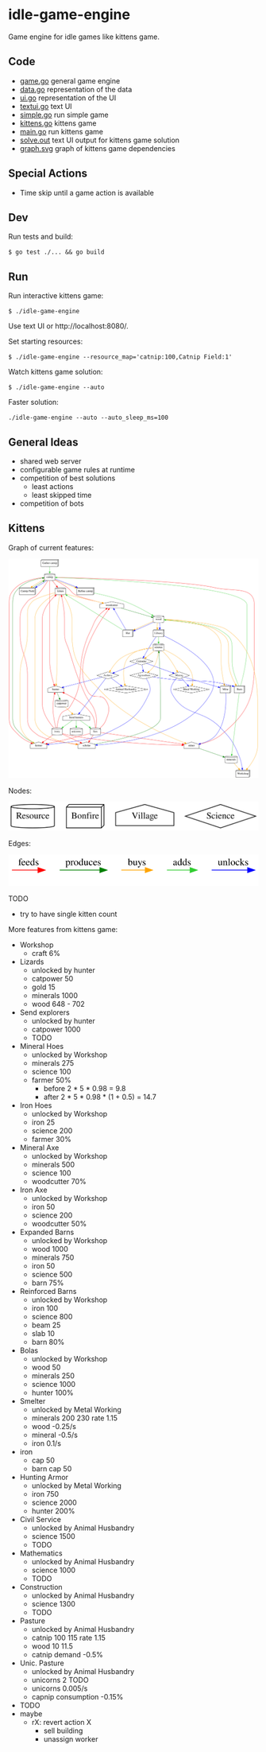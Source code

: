 # idle-game-engine

Game engine for idle games like kittens game.

## Code

- [game.go](game/game.go) general game engine
- [data.go](data/data.go) representation of the data
- [ui.go](ui/ui.go) representation of the UI
- [textui.go](textui/textui.go) text UI
- [simple.go](examples/simple/simple.go) run simple game
- [kittens.go](kittens/kittens.go) kittens game
- [main.go](main.go) run kittens game
- [solve.out](kittens/testdata/solve.out) text UI output for kittens game solution
- [graph.svg](kittens/testdata/graph.svg) graph of kittens game dependencies

## Special Actions

- Time skip until a game action is available

## Dev

Run tests and build:

```
$ go test ./... && go build
```

## Run

Run interactive kittens game:

```
$ ./idle-game-engine
```

Use text UI or http://localhost:8080/.

Set starting resources:

```
$ ./idle-game-engine --resource_map='catnip:100,Catnip Field:1'
```

Watch kittens game solution:

```
$ ./idle-game-engine --auto
```

Faster solution:

```
./idle-game-engine --auto --auto_sleep_ms=100
```

## General Ideas

- shared web server
- configurable game rules at runtime
- competition of best solutions
  - least actions 
  - least skipped time
- competition of bots

## Kittens

Graph of current features:

![graph](kittens/testdata/graph.svg)

Nodes:

![graph nodes](kittens/testdata/graph_nodes.svg)

Edges:

![graph edges](kittens/testdata/graph_edges.svg)

TODO

- try to have single kitten count

More features from kittens game:

- Workshop
  - craft 6%
- Lizards
  - unlocked by hunter
  - catpower 50
  - gold 15
  - minerals 1000
  - wood 648 - 702
- Send explorers
  - unlocked by hunter
  - catpower 1000
  - TODO
- Mineral Hoes
  - unlocked by Workshop
  - minerals 275
  - science 100
  - farmer 50%
    - before 2 * 5 * 0.98 = 9.8
    - after 2 * 5 * 0.98 * (1 + 0.5) = 14.7
- Iron Hoes
  - unlocked by Workshop
  - iron 25
  - science 200
  - farmer 30%
- Mineral Axe
  - unlocked by Workshop
  - minerals 500
  - science 100
  - woodcutter 70%
- Iron Axe
  - unlocked by Workshop
  - iron 50
  - science 200
  - woodcutter 50%
- Expanded Barns
  - unlocked by Workshop
  - wood 1000
  - minerals 750
  - iron 50
  - science 500
  - barn 75%
- Reinforced Barns
  - unlocked by Workshop
  - iron 100
  - science 800
  - beam 25
  - slab 10
  - barn 80%
- Bolas
  - unlocked by Workshop
  - wood 50
  - minerals 250
  - science 1000
  - hunter 100%
- Smelter
  - unlocked by Metal Working
  - minerals 200 230 rate 1.15
  - wood -0.25/s
  - mineral -0.5/s
  - iron 0.1/s
- iron
  - cap 50
  - barn cap 50
- Hunting Armor
  - unlocked by Metal Working
  - iron 750
  - science 2000
  - hunter 200%
- Civil Service
  - unlocked by Animal Husbandry
  - science 1500
  - TODO
- Mathematics
  - unlocked by Animal Husbandry
  - science 1000
  - TODO
- Construction
  - unlocked by Animal Husbandry
  - science 1300
  - TODO
- Pasture
  - unlocked by Animal Husbandry
  - catnip 100 115 rate 1.15
  - wood 10 11.5
  - catnip demand -0.5%
- Unic. Pasture
  - unlocked by Animal Husbandry
  - unicorns 2 TODO
  - unicorns 0.005/s
  - capnip consumption -0.15%
- TODO
- maybe
  - rX: revert action X
    - sell building
    - unassign worker

